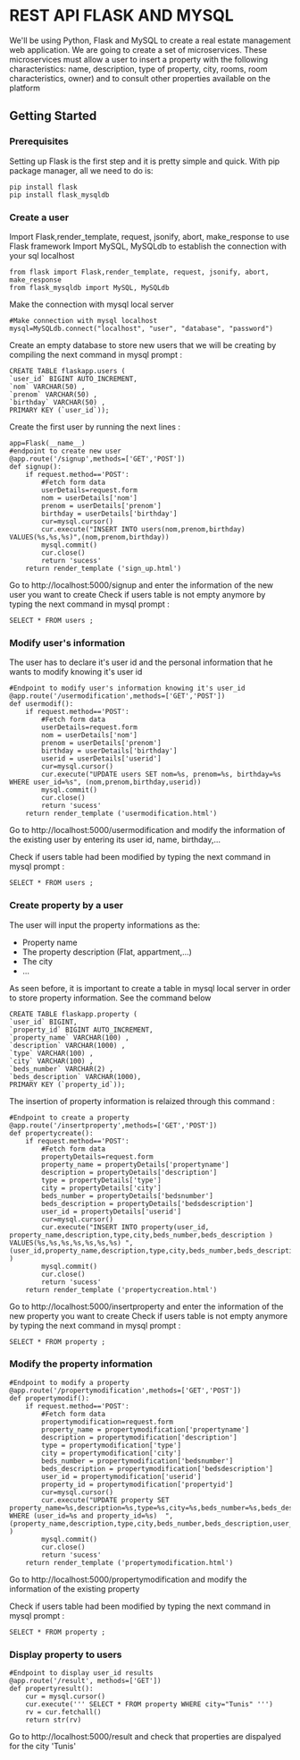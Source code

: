 # REST API FLASK AND MYSQL

We'll be using Python, Flask and MySQL to create a real estate management web application. We are going to create a set of microservices. These microservices must allow a user to insert a property with the following characteristics: name, description, type of property, city, rooms, room characteristics, owner) and to consult other properties available on the platform

## Getting Started

### Prerequisites 

Setting up Flask is the first step and it is pretty simple and quick. With pip package manager, all we need to do is: 

```
pip install flask
pip install flask_mysqldb
```

### Create a user
Import Flask,render_template, request, jsonify, abort, make_response to use Flask framework
Import MySQL, MySQLdb to establish the connection with your sql localhost
```
from flask import Flask,render_template, request, jsonify, abort, make_response
from flask_mysqldb import MySQL, MySQLdb
```
Make the connection with mysql local server
```
#Make connection with mysql localhost
mysql=MySQLdb.connect("localhost", "user", "database", "password")
```
Create an empty database to store new users that we will be creating by compiling the next command in mysql prompt :
```
CREATE TABLE flaskapp.users (
`user_id` BIGINT AUTO_INCREMENT,
`nom` VARCHAR(50) ,
`prenom` VARCHAR(50) ,
`birthday` VARCHAR(50) ,
PRIMARY KEY (`user_id`));
```
Create the first user by running the next lines :
```
app=Flask(__name__)
#endpoint to create new user
@app.route('/signup',methods=['GET','POST'])
def signup():
    if request.method=='POST':
        #Fetch form data
        userDetails=request.form
        nom = userDetails['nom']
        prenom = userDetails['prenom']
        birthday = userDetails['birthday']
        cur=mysql.cursor()
        cur.execute("INSERT INTO users(nom,prenom,birthday) VALUES(%s,%s,%s)",(nom,prenom,birthday))
        mysql.commit()
        cur.close()
        return 'sucess'
    return render_template ('sign_up.html')
```
Go to http://localhost:5000/signup and enter the information of the new user you want to create
Check if users table is not empty anymore by typing the next command in mysql prompt :

```
SELECT * FROM users ;
```

### Modify user's information

The user has to declare it's user id and the personal information that he wants to modify knowing it's user id

```
#Endpoint to modify user's information knowing it's user_id
@app.route('/usermodification',methods=['GET','POST'])
def usermodif():
    if request.method=='POST':
        #Fetch form data
        userDetails=request.form
        nom = userDetails['nom']
        prenom = userDetails['prenom']
        birthday = userDetails['birthday']
        userid = userDetails['userid']
        cur=mysql.cursor()
        cur.execute("UPDATE users SET nom=%s, prenom=%s, birthday=%s WHERE user_id=%s", (nom,prenom,birthday,userid))
        mysql.commit()
        cur.close()
        return 'sucess'
    return render_template ('usermodification.html')
```
Go to http://localhost:5000/usermodification and modify the information of the existing user by entering its user id, name, birthday,...

Check if users table had been modified by typing the next command in mysql prompt :

```
SELECT * FROM users ;
```


### Create property by a user

The user will input the property informations as the:
* Property name
* The property description (Flat, appartment,...)
* The city
* ...

As seen before, it is important to create a table in mysql local server in order to store property information. See the command below

```
CREATE TABLE flaskapp.property (
`user_id` BIGINT,
`property_id` BIGINT AUTO_INCREMENT,
`property_name` VARCHAR(100) ,
`description` VARCHAR(1000) ,
`type` VARCHAR(100) ,
`city` VARCHAR(100) ,
`beds_number` VARCHAR(2) ,
`beds_description` VARCHAR(1000),
PRIMARY KEY (`property_id`));
```
The insertion of property information is relaized through this command :
```
#Endpoint to create a property
@app.route('/insertproperty',methods=['GET','POST'])
def propertycreate():
    if request.method=='POST':
        #Fetch form data
        propertyDetails=request.form
        property_name = propertyDetails['propertyname']
        description = propertyDetails['description']
        type = propertyDetails['type']
        city = propertyDetails['city']
        beds_number = propertyDetails['bedsnumber']
        beds_description = propertyDetails['bedsdescription']
        user_id = propertyDetails['userid']
        cur=mysql.cursor()
        cur.execute("INSERT INTO property(user_id, property_name,description,type,city,beds_number,beds_description ) VALUES(%s,%s,%s,%s,%s,%s,%s) ",(user_id,property_name,description,type,city,beds_number,beds_description) )
        mysql.commit()
        cur.close()
        return 'sucess'
    return render_template ('propertycreation.html')
```
Go to http://localhost:5000/insertproperty and enter the information of the new property you want to create 
Check if users table is not empty anymore by typing the next command in mysql prompt :

```
SELECT * FROM property ;
```

### Modify the property information

```
#Endpoint to modify a property
@app.route('/propertymodification',methods=['GET','POST'])
def propertymodif():
    if request.method=='POST':
        #Fetch form data
        propertymodification=request.form
        property_name = propertymodification['propertyname']
        description = propertymodification['description']
        type = propertymodification['type']
        city = propertymodification['city']
        beds_number = propertymodification['bedsnumber']
        beds_description = propertymodification['bedsdescription']
        user_id = propertymodification['userid']
        property_id = propertymodification['propertyid']
        cur=mysql.cursor()
        cur.execute("UPDATE property SET property_name=%s,description=%s,type=%s,city=%s,beds_number=%s,beds_description=%s WHERE (user_id=%s and property_id=%s)  ",(property_name,description,type,city,beds_number,beds_description,user_id,property_id) )
        mysql.commit()
        cur.close()
        return 'sucess'
    return render_template ('propertymodification.html')
```
Go to http://localhost:5000/propertymodification and modify the information of the existing property

Check if users table had been modified by typing the next command in mysql prompt :

```
SELECT * FROM property ;
```

### Display property to users
```
#Endpoint to display user_id results
@app.route('/result', methods=['GET'])
def propertyresult():
    cur = mysql.cursor()
    cur.execute(''' SELECT * FROM property WHERE city="Tunis" ''')
    rv = cur.fetchall()
    return str(rv)
```
Go to http://localhost:5000/result and check that properties are dispalyed for the city 'Tunis'